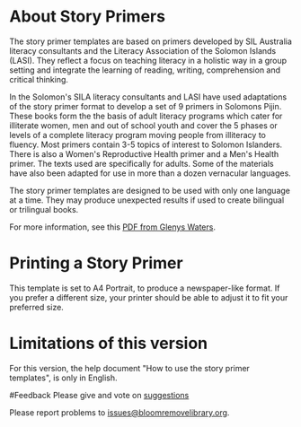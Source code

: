 # About Story Primers
The story primer templates are based on primers developed by SIL Australia literacy consultants and the Literacy Association of the Solomon Islands (LASI). They reflect a focus on teaching literacy in a holistic way in a group setting and integrate the learning of reading, writing, comprehension and critical thinking.

In the Solomon's SILA literacy consultants and LASI have used adaptations of the story primer format to develop a set of 9 primers in Solomons Pijin. These books form the the basis of adult literacy programs which cater for illiterate women, men and out of school youth and cover the 5 phases or levels of a complete literacy program moving people from illiteracy to fluency. Most primers contain 3-5 topics of interest to Solomon Islanders. There is also a Women's Reproductive Health primer and a Men's Health primer. The texts used are specifically for adults. Some of the materials have also been adapted for use in more than a dozen vernacular languages.

The story primer templates are designed to be used with only one language at a time. They may produce unexpected results if used to create bilingual or trilingual books.

For more information, see this [PDF from Glenys Waters](file:///HowToUseStoryPrimerTemplates.pdf).
# Printing a Story Primer
This template is set to A4 Portrait, to produce a newspaper-like format. If you prefer a different size, your printer
should be able to adjust it to fit your preferred size.
# Limitations of this version
For this version, the help document "How to use the story primer templates", is only in English.

#Feedback
Please give and vote on [suggestions](http://bloom.palaso.org/suggestions/)

Please report problems to [issues@bloomremovelibrary.org](mailto:issues@bloomremovelibrary.org?subject=Big&nbsp;Book&nbsp;Problem).